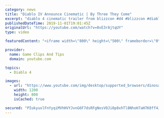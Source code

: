 ```yaml
---
category: news
title: "Diablo IV Announce Cinematic | By Three They Come"
excerpt: "diablo 4 cinematic trailer from blizzcon #d4 #blizzcon #diablo."
publishedDateTime: 2019-11-01T19:01:45Z
originalUrl: "https://youtube.com/watch?v=0vE3rAjtqUY"
type: video

featuredContent: "<iframe width=\"800\" height=\"500\" frameborder=\"0\" src=\"https://www.youtube.com/embed/0vE3rAjtqUY\" allow=\"accelerometer; autoplay; encrypted-media; gyroscope; picture-in-picture\" allowfullscreen></iframe>"

provider:
  name: Game Clips And Tips
  domain: youtube.com

topics:
  - Diablo 4

images:
  - url: "https://www.youtube.com/img/desktop/supported_browsers/dinosaur.png"
    width: 1200
    height: 800
    isCached: true

secured: "PIukyuxlFnYyqiMVhHVYJvnG6F7dsRFgNosVOJi0p8xhTl8NhoH7aH7K0ff4JB1KoZdbiKE0vRJ/Kv49fbTJsb7wiPXywCVVBd+11Jmh1Dj6Nkvya6Gjf8pMdWGuTQztHnI8ijxpwzGkaSUR0ETcrXiOOpwHj8el2tKf/VdjTaq+bkH4DC+VEPU1keWz6RC28zrD4RFmTZhGBTUGzlf1vpuZ9DncaxgoBnziEJmnEBUugy0XG/uCZwBG1vegjpkkVYGbK0ff8A1OBAbBFb9X4B2NPl2G0sca7QfDHqUjP09InDl6GjKMsJdnzxVQRs7RquoM/lTokZoTTXrmA6cpyrVZRn0LduAFQoQHZQ3AW9B2G1KxYBRkxR+R6p7uT6Jn4DQmPmO+10OdT2GOUJzf/g==;RkV8/sY9Ozux4aCHs1O4HA=="
---
```


